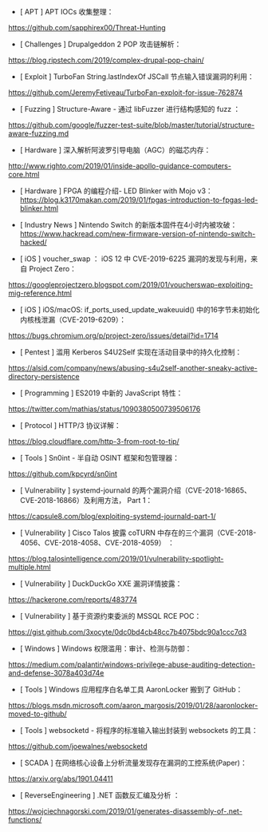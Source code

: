 * [ APT ]  APT IOCs 收集整理： 

https://github.com/sapphirex00/Threat-Hunting



* [ Challenges ]  Drupalgeddon 2 POP 攻击链解析：

 https://blog.ripstech.com/2019/complex-drupal-pop-chain/



* [ Exploit ]  TurboFan String.lastIndexOf JSCall 节点输入错误漏洞的利用：

https://github.com/JeremyFetiveau/TurboFan-exploit-for-issue-762874



* [ Fuzzing ]  Structure-Aware  - 通过 libFuzzer 进行结构感知的 fuzz ：

https://github.com/google/fuzzer-test-suite/blob/master/tutorial/structure-aware-fuzzing.md



* [ Hardware ]  深入解析阿波罗引导电脑（AGC）的磁芯内存：

http://www.righto.com/2019/01/inside-apollo-guidance-computers-core.html



* [ Hardware ]  FPGA 的编程介绍- LED Blinker with Mojo v3： https://blog.k3170makan.com/2019/01/fpgas-introduction-to-fpgas-led-blinker.html



* [ Industry News ]  Nintendo Switch 的新版本固件在4小时内被攻破：https://www.hackread.com/new-firmware-version-of-nintendo-switch-hacked/



* [ iOS ]  voucher_swap ： iOS 12 中 CVE-2019-6225 漏洞的发现与利用，来自 Project Zero：

https://googleprojectzero.blogspot.com/2019/01/voucherswap-exploiting-mig-reference.html



* [ iOS ]  iOS/macOS: if_ports_used_update_wakeuuid() 中的16字节未初始化内核栈泄漏（CVE-2019-6209）： 

https://bugs.chromium.org/p/project-zero/issues/detail?id=1714



* [ Pentest ]  滥用 Kerberos S4U2Self 实现在活动目录中的持久化控制：

https://alsid.com/company/news/abusing-s4u2self-another-sneaky-active-directory-persistence



* [ Programming ]  ES2019 中新的 JavaScript 特性：

https://twitter.com/mathias/status/1090380500739506176



* [ Protocol ]  HTTP/3 协议详解： 


https://blog.cloudflare.com/http-3-from-root-to-tip/





* [ Tools ]  Sn0int - 半自动 OSINT 框架和包管理器： 

https://github.com/kpcyrd/sn0int



* [ Vulnerability ]   systemd-journald 的两个漏洞介绍（CVE-2018-16865、CVE-2018-16866）及利用方法， Part 1： 

 https://capsule8.com/blog/exploiting-systemd-journald-part-1/



* [ Vulnerability ]  Cisco Talos 披露 coTURN 中存在的三个漏洞（CVE-2018-4056、CVE-2018-4058、CVE-2018-4059） ： 

https://blog.talosintelligence.com/2019/01/vulnerability-spotlight-multiple.html



* [ Vulnerability ]  DuckDuckGo XXE 漏洞详情披露：

 https://hackerone.com/reports/483774



* [ Vulnerability ]   基于资源约束委派的 MSSQL RCE POC：

https://gist.github.com/3xocyte/0dc0bd4cb48cc7b4075bdc90a1ccc7d3



* [ Windows ]  Windows 权限滥用：审计、检测与防御： 

https://medium.com/palantir/windows-privilege-abuse-auditing-detection-and-defense-3078a403d74e



* [ Tools ]  Windows 应用程序白名单工具 AaronLocker 搬到了 GitHub： 

https://blogs.msdn.microsoft.com/aaron_margosis/2019/01/28/aaronlocker-moved-to-github/



* [ Tools ]  websocketd - 将程序的标准输入输出封装到 websockets 的工具： 

https://github.com/joewalnes/websocketd



* [ SCADA ]  在网络核心设备上分析流量发现存在漏洞的工控系统(Paper)： 

https://arxiv.org/abs/1901.04411



* [ ReverseEngineering ]  .NET 函数反汇编及分析 ： 

https://wojciechnagorski.com/2019/01/generates-disassembly-of-.net-functions/